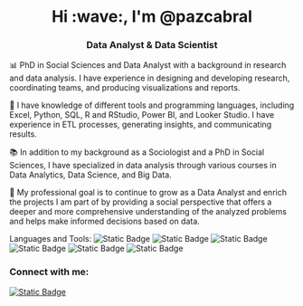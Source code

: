 <h1 align="center">Hi :wave:, I'm @pazcabral</h1>
<h3 align="center">Data Analyst & Data Scientist</h3>

:bar_chart: PhD in Social Sciences and Data Analyst with a background in research and data analysis. I have experience in designing and developing research, coordinating teams, and producing visualizations and reports.

:wrench: I have knowledge of different tools and programming languages, including Excel, Python, SQL, R and RStudio, Power BI, and Looker Studio. I have experience in ETL processes, generating insights, and communicating results.

:books: In addition to my background as a Sociologist and a PhD in Social Sciences, I have specialized in data analysis through various courses in Data Analytics, Data Science, and Big Data.

:dart: My professional goal is to continue to grow as a Data Analyst and enrich the projects I am part of by providing a social perspective that offers a deeper and more comprehensive understanding of the analyzed problems and helps make informed decisions based on data.

Languages and Tools: </h3>
  <img alt="Static Badge" src="https://img.shields.io/badge/Python%20-%20blue?style=for%20the%20badge&logo=Python&logoColor=white">
</a>
  <img alt="Static Badge" src="https://img.shields.io/badge/SQL%20-%20red?style=for%20the%20badge&logo=Microsoft%20SQL%20Server&logoColor=white">
</a>
  <img alt="Static Badge" src="https://img.shields.io/badge/Microsoft%20Excel%20-%20green?style=for%20the%20badge&logo=Microsoft%20Excel&logoColor=white">
</a>
  <img alt="Static Badge" src="https://img.shields.io/badge/Power%20BI%20-%20%23D8D812?style=for%20the%20badge&logo=Power%20BI&logoColor=white">
</a>
  <img alt="Static Badge" src="https://img.shields.io/badge/RStudio%20-%20%2363AACB?style=for%20the%20badge&logo=RStudio&logoColor=white">
</a>
  <img alt="Static Badge" src="https://img.shields.io/badge/Google%20Analytics%20-%20%23ED7E08?style=for%20the%20badge&logo=Google%20Analytics&logoColor=white">

<h3 align="left">Connect with me:</h3>
<a href="https://linkedin.com/in/pazcabral/" target="blank"><img alt="Static Badge" src="https://img.shields.io/badge/Paz%20Cabral%20-%20%23063B9E?style=for%20the%20badge&logo=Linkedin&logoColor=white"></a>
</p>
